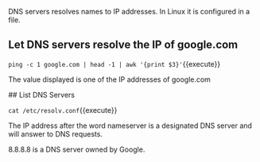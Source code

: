 DNS servers resolves names to IP addresses. In Linux it is configured in a file. 

## Let DNS servers resolve the IP of google.com

`ping -c 1 google.com | head -1 | awk '{print $3}'`{{execute}}

The value displayed is one of the IP addresses of google.com

## List DNS Servers

`cat /etc/resolv.conf`{{execute}}

The IP address after the word nameserver is a designated DNS server and will answer to DNS requests.

8.8.8.8 is a DNS server owned by Google.
